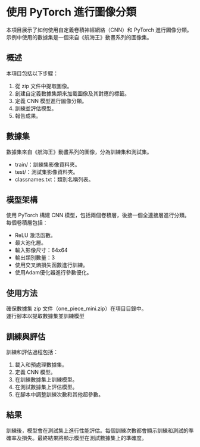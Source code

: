 # 使用 PyTorch 進行圖像分類   

本項目展示了如何使用自定義卷積神經網絡（CNN）和 PyTorch 進行圖像分類。示例中使用的數據集是一個來自《航海王》動畫系列的圖像集。  

## 概述  
本項目包括以下步驟：  
1. 從 zip 文件中提取圖像。  
2. 創建自定義數據集類來加載圖像及其對應的標籤。  
3. 定義 CNN 模型進行圖像分類。  
4. 訓練並評估模型。   
5. 報告成果。  

## 數據集  
數據集來自《航海王》動畫系列的圖像，分為訓練集和測試集。
- train/：訓練集影像資料夾。  
- test/：測試集影像資料夾。  
- classnames.txt：類別名稱列表。

## 模型架構  
使用 PyTorch 構建 CNN 模型，包括兩個卷積層，後接一個全連接層進行分類。每個卷積層包括：  
- ReLU 激活函數。        
- 最大池化層。  
- 輸入影像尺寸：64x64  
- 輸出類別數量：3  
- 使用交叉熵損失函數進行訓練。  
- 使用Adam優化器進行參數優化。  

## 使用方法  
確保數據集 zip 文件（one_piece_mini.zip）在項目目錄中。  
運行腳本以提取數據集並訓練模型  

## 訓練與評估  
訓練和評估過程包括：  

1. 載入和預處理數據集。  
2. 定義 CNN 模型。  
3. 在訓練數據集上訓練模型。    
4. 在測試數據集上評估模型。    
5. 在腳本中調整訓練次數和其他超參數。  

## 結果
訓練後，模型會在測試集上進行性能評估。每個訓練次數都會顯示訓練和測試的準確率及損失。最終結果將顯示模型在測試數據集上的準確度。  
